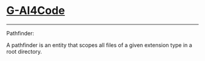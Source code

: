 # [G-AI4Code](https://www.kaggle.com/competitions/AI4Code/overview)
---




Pathfinder:

A pathfinder is an entity that scopes all files of a given extension type
in a root directory.


